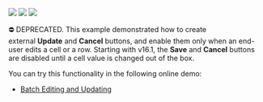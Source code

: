 <!-- default badges list -->
![](https://img.shields.io/endpoint?url=https://codecentral.devexpress.com/api/v1/VersionRange/134059523/16.1.4%2B)
[![](https://img.shields.io/badge/Open_in_DevExpress_Support_Center-FF7200?style=flat-square&logo=DevExpress&logoColor=white)](https://supportcenter.devexpress.com/ticket/details/T150388)
[![](https://img.shields.io/badge/📖_How_to_use_DevExpress_Examples-e9f6fc?style=flat-square)](https://docs.devexpress.com/GeneralInformation/403183)
<!-- default badges end -->
⛔ DEPRECATED. This example demonstrated how to create external **Update** and **Cancel** buttons, and enable them only when an end-user edits a cell or a row. Starting with v16.1, the **Save** and **Cancel** buttons are disabled until a cell value is changed out of the box.

You can try this functionality in the following online demo:

- <a href="https://demos.devexpress.com/ASPxGridViewDemos/GridEditing/BatchEditing.aspx">Batch Editing and Updating</a>
